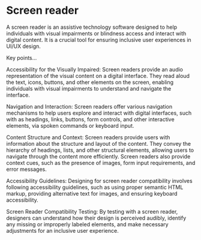 # Screen reader 

A screen reader is an assistive technology software designed to help individuals with visual impairments or blindness access and interact with digital content. It is a crucial tool for ensuring inclusive user experiences in UI/UX design.

Key points…

Accessibility for the Visually Impaired: Screen readers provide an audio representation of the visual content on a digital interface. They read aloud the text, icons, buttons, and other elements on the screen, enabling individuals with visual impairments to understand and navigate the interface.

Navigation and Interaction: Screen readers offer various navigation mechanisms to help users explore and interact with digital interfaces, such with as headings, links, buttons, form controls, and other interactive elements, via spoken commands or keyboard input.

Content Structure and Context: Screen readers provide users with information about the structure and layout of the content. They convey the hierarchy of headings, lists, and other structural elements, allowing users to navigate through the content more efficiently. Screen readers also provide context cues, such as the presence of images, form input requirements, and error messages.

Accessibility Guidelines: Designing for screen reader compatibility involves following accessibility guidelines, such as using proper semantic HTML markup, providing alternative text for images, and ensuring keyboard accessibility.

Screen Reader Compatibility Testing: By testing with a screen reader, designers can understand how their design is perceived audibly, identify any missing or improperly labeled elements, and make necessary adjustments for an inclusive user experience.
